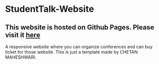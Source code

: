 # StudentTalk-Website

## This website is hosted on Github Pages. Please visit it <a href="https://radientbrain.github.io/StudentTalk-Website/"><b>here</b></a>

A responsive website where you can organize conferences and can buy ticket for those website. This is just a template made by CHETAN MAHESHWARI.

